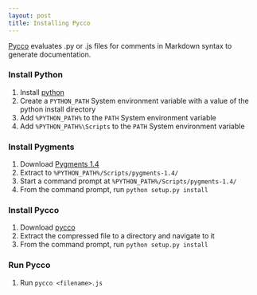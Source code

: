 ```yaml
---
layout: post
title: Installing Pycco
---
```


[Pycco](http://fitzgen.github.com/pycco/) evaluates .py or .js files for comments in Markdown syntax to generate documentation.


### Install Python

1. Install [python](http://www.python.org/download/releases/2.7.2/)
2. Create a `PYTHON_PATH` System environment variable with a value of the python install directory
3. Add `%PYTHON_PATH%` to the `PATH` System environment variable
4. Add `%PYTHON_PATH%\Scripts` to the `PATH` System environment variable


### Install Pygments

1. Download [Pygments 1.4](https://bitbucket.org/birkenfeld/pygments-main/downloads)
2. Extract to `%PYTHON_PATH%/Scripts/pygments-1.4/`
3. Start a command prompt at `%PYTHON_PATH%/Scripts/pygments-1.4/`
4. From the command prompt, run `python setup.py install`


### Install Pycco

1. Download [pycco](https://github.com/fitzgen/pycco/downloads)
2. Extract the compressed file to a directory and navigate to it
3. From the command prompt, run `python setup.py install`


### Run Pycco

1. Run `pycco <filename>.js`